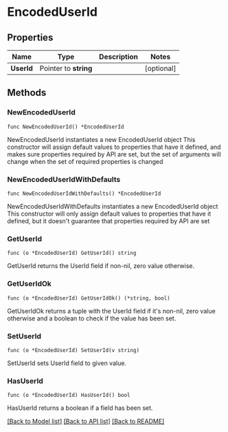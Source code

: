# EncodedUserId

## Properties

Name | Type | Description | Notes
------------ | ------------- | ------------- | -------------
**UserId** | Pointer to **string** |  | [optional] 

## Methods

### NewEncodedUserId

`func NewEncodedUserId() *EncodedUserId`

NewEncodedUserId instantiates a new EncodedUserId object
This constructor will assign default values to properties that have it defined,
and makes sure properties required by API are set, but the set of arguments
will change when the set of required properties is changed

### NewEncodedUserIdWithDefaults

`func NewEncodedUserIdWithDefaults() *EncodedUserId`

NewEncodedUserIdWithDefaults instantiates a new EncodedUserId object
This constructor will only assign default values to properties that have it defined,
but it doesn't guarantee that properties required by API are set

### GetUserId

`func (o *EncodedUserId) GetUserId() string`

GetUserId returns the UserId field if non-nil, zero value otherwise.

### GetUserIdOk

`func (o *EncodedUserId) GetUserIdOk() (*string, bool)`

GetUserIdOk returns a tuple with the UserId field if it's non-nil, zero value otherwise
and a boolean to check if the value has been set.

### SetUserId

`func (o *EncodedUserId) SetUserId(v string)`

SetUserId sets UserId field to given value.

### HasUserId

`func (o *EncodedUserId) HasUserId() bool`

HasUserId returns a boolean if a field has been set.


[[Back to Model list]](../README.md#documentation-for-models) [[Back to API list]](../README.md#documentation-for-api-endpoints) [[Back to README]](../README.md)


